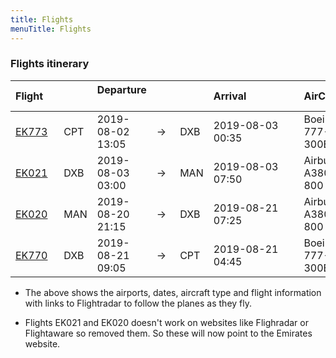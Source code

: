 ```yaml
---
title: Flights
menuTitle: Flights
---
```


### Flights itinerary 

| Flight&nbsp;&nbsp;&nbsp;&nbsp; | &nbsp;| Departure &nbsp;&nbsp;&nbsp;&nbsp;&nbsp;&nbsp;&nbsp;&nbsp;&nbsp;&nbsp;&nbsp;&nbsp;&nbsp;&nbsp; | &nbsp;&nbsp;&nbsp;&nbsp;&nbsp; | &nbsp; | Arrival&nbsp;&nbsp;&nbsp;&nbsp;&nbsp;&nbsp;&nbsp;&nbsp;&nbsp;&nbsp;&nbsp;&nbsp;&nbsp; | &nbsp;| AirCraft |
| ---------------- | :----------- | :-------- | :---------- | :---------------- | :------ | --- | --- |
| [EK773](https://www.flightradar24.com/data/flights/ek773) | CPT | 2019-08-02 13:05 | &rightarrow; | DXB | 2019-08-03 00:35 | | Boeing 777-300ER   |
| [EK021](https://www.emirates.com/english/manage-booking/flight-status/flightstatus-results.aspx?FlightNumber=21&searchType=Status) | DXB | 2019-08-03 03:00 | &rightarrow; | MAN | 2019-08-03 07:50 | | Airbus A380-800   |
| [EK020](https://www.emirates.com/english/manage-booking/flight-status/flightstatus-results.aspx?FlightNumber=20&searchType=Status) | MAN | 2019-08-20 21:15 | &rightarrow; | DXB | 2019-08-21 07:25 | | Airbus A380-800   |
| [EK770](https://www.flightradar24.com/data/flights/ek770) | DXB | 2019-08-21 09:05 | &rightarrow; | CPT | 2019-08-21 04:45 | | Boeing 777-300ER   |


* The above shows the airports, dates, aircraft type and flight information with links to Flightradar to follow the planes as they fly.

* Flights EK021 and EK020 doesn't work on websites like Flighradar or Flightaware so removed them. So these will now point to the Emirates website.